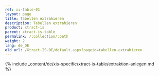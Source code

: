 ```yaml
---
ref: xi-table-01
layout: page
title: Tabellen extrahieren
description: Tabellen extrahieren
product: xtract-is
parent: xtract-is-table
permalink: /:collection/:path
weight: 2
lang: de_DE
old_url: /Xtract-IS-DE/default.aspx?pageid=tabellen-extrahieren
---
```


{% include _content/de/xis-specific/xtract-is-table/extraktion-anlegen.md %}

